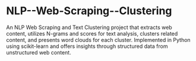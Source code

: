 # NLP--Web-Scraping--Clustering
An NLP Web Scraping and Text Clustering project that extracts web content, utilizes N-grams and scores for text analysis, clusters related content, and presents word clouds for each cluster. Implemented in Python using scikit-learn and offers insights through structured data from unstructured web content.

